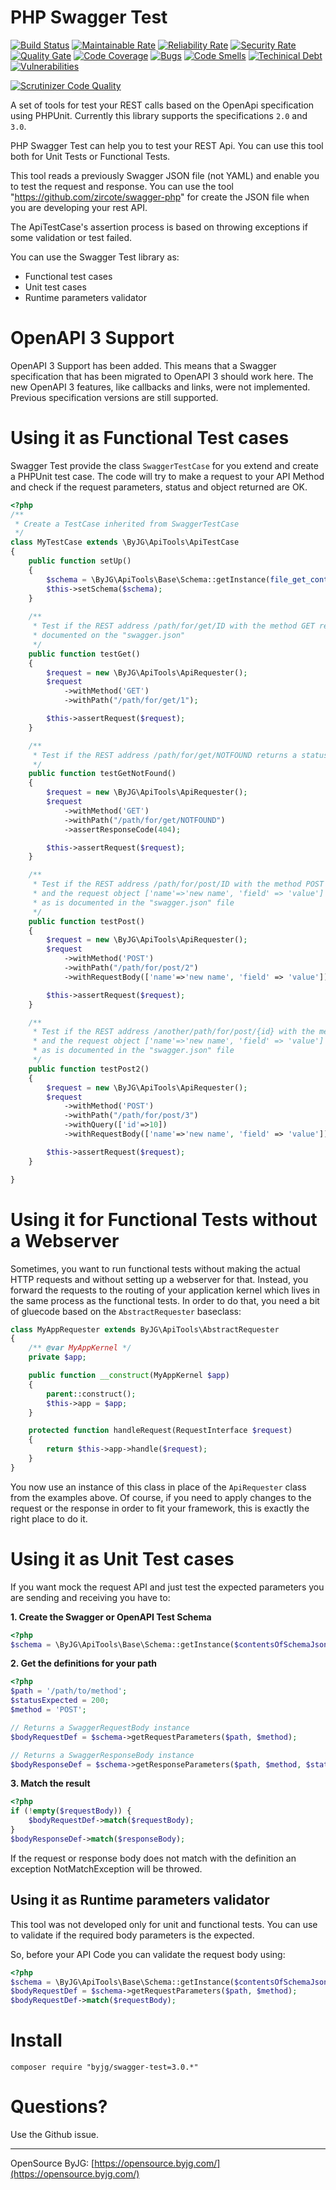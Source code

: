 # PHP Swagger Test
[![Build Status](https://travis-ci.org/byjg/php-swagger-test.svg?branch=master)](https://travis-ci.org/byjg/php-swagger-test)
[![Maintainable Rate](https://sonarcloud.io/api/project_badges/measure?project=php-swagger-test&metric=sqale_rating)](https://sonarcloud.io/dashboard?id=php-swagger-test)
[![Reliability Rate](https://sonarcloud.io/api/project_badges/measure?project=php-swagger-test&metric=reliability_rating)](https://sonarcloud.io/dashboard?id=php-swagger-test)
[![Security Rate](https://sonarcloud.io/api/project_badges/measure?project=php-swagger-test&metric=security_rating)](https://sonarcloud.io/dashboard?id=php-swagger-test)
[![Quality Gate](https://sonarcloud.io/api/project_badges/measure?project=php-swagger-test&metric=alert_status)](https://sonarcloud.io/dashboard?id=php-swagger-test)
[![Code Coverage](https://sonarcloud.io/api/project_badges/measure?project=php-swagger-test&metric=coverage)](https://sonarcloud.io/dashboard?id=php-swagger-test)
[![Bugs](https://sonarcloud.io/api/project_badges/measure?project=php-swagger-test&metric=bugs)](https://sonarcloud.io/dashboard?id=php-swagger-test)
[![Code Smells](https://sonarcloud.io/api/project_badges/measure?project=php-swagger-test&metric=code_smells)](https://sonarcloud.io/dashboard?id=php-swagger-test)
[![Techinical Debt](https://sonarcloud.io/api/project_badges/measure?project=php-swagger-test&metric=sqale_index)](https://sonarcloud.io/dashboard?id=php-swagger-test)
[![Vulnerabilities](https://sonarcloud.io/api/project_badges/measure?project=php-swagger-test&metric=vulnerabilities)](https://sonarcloud.io/dashboard?id=php-swagger-test)

[![Scrutinizer Code Quality](https://scrutinizer-ci.com/g/byjg/php-swagger-test/badges/quality-score.png?b=master)](https://scrutinizer-ci.com/g/byjg/php-swagger-test/?branch=master)


A set of tools for test your REST calls based on the OpenApi specification using PHPUnit. Currently this library supports 
the specifications `2.0` and `3.0`.

PHP Swagger Test can help you to test your REST Api. You can use this tool both for Unit Tests or Functional Tests.

This tool reads a previously Swagger JSON file (not YAML) and enable you to test the request and response. 
You can use the tool "https://github.com/zircote/swagger-php" for create the JSON file when you are developing your
rest API. 

The ApiTestCase's assertion process is based on throwing exceptions if some validation or test failed.

You can use the Swagger Test library as:

- Functional test cases
- Unit test cases
- Runtime parameters validator

# OpenAPI 3 Support

OpenAPI 3 Support has been added. This means that a Swagger specification that has been migrated to OpenAPI 3 should work here. The
new OpenAPI 3 features, like callbacks and links, were not implemented. Previous specification versions are still supported.

# Using it as Functional Test cases

Swagger Test provide the class `SwaggerTestCase` for you extend and create a PHPUnit test case. The code will try to 
make a request to your API Method and check if the request parameters, status and object returned are OK.

```php
<?php
/**
 * Create a TestCase inherited from SwaggerTestCase
 */
class MyTestCase extends \ByJG\ApiTools\ApiTestCase
{
    public function setUp()
    {
        $schema = \ByJG\ApiTools\Base\Schema::getInstance(file_get_contents('/path/to/json/definition'));
        $this->setSchema($schema);
    }
    
    /**
     * Test if the REST address /path/for/get/ID with the method GET returns what is
     * documented on the "swagger.json"
     */
    public function testGet()
    {
        $request = new \ByJG\ApiTools\ApiRequester();
        $request
            ->withMethod('GET')
            ->withPath("/path/for/get/1");

        $this->assertRequest($request);
    }

    /**
     * Test if the REST address /path/for/get/NOTFOUND returns a status code 404.
     */
    public function testGetNotFound()
    {
        $request = new \ByJG\ApiTools\ApiRequester();
        $request
            ->withMethod('GET')
            ->withPath("/path/for/get/NOTFOUND")
            ->assertResponseCode(404);

        $this->assertRequest($request);
    }

    /**
     * Test if the REST address /path/for/post/ID with the method POST  
     * and the request object ['name'=>'new name', 'field' => 'value'] will return an object
     * as is documented in the "swagger.json" file
     */
    public function testPost()
    {
        $request = new \ByJG\ApiTools\ApiRequester();
        $request
            ->withMethod('POST')
            ->withPath("/path/for/post/2")
            ->withRequestBody(['name'=>'new name', 'field' => 'value']);

        $this->assertRequest($request);
    }

    /**
     * Test if the REST address /another/path/for/post/{id} with the method POST  
     * and the request object ['name'=>'new name', 'field' => 'value'] will return an object
     * as is documented in the "swagger.json" file
     */
    public function testPost2()
    {
        $request = new \ByJG\ApiTools\ApiRequester();
        $request
            ->withMethod('POST')
            ->withPath("/path/for/post/3")
            ->withQuery(['id'=>10])
            ->withRequestBody(['name'=>'new name', 'field' => 'value']);

        $this->assertRequest($request);
    }

}
```

# Using it for Functional Tests without a Webserver

Sometimes, you want to run functional tests without making the actual HTTP
requests and without setting up a webserver for that. Instead, you forward the
requests to the routing of your application kernel which lives in the same
process as the functional tests. In order to do that, you need a bit of
gluecode based on the `AbstractRequester` baseclass:
```php
class MyAppRequester extends ByJG\ApiTools\AbstractRequester
{
    /** @var MyAppKernel */
    private $app;

    public function __construct(MyAppKernel $app)
    {
        parent::construct();
        $this->app = $app;
    }

    protected function handleRequest(RequestInterface $request)
    {
        return $this->app->handle($request);
    }
}
```
You now use an instance of this class in place of the `ApiRequester` class from the examples above. Of course, if you need to apply changes to the request or the response in order
to fit your framework, this is exactly the right place to do it.

# Using it as Unit Test cases

If you want mock the request API and just test the expected parameters you are sending and 
receiving you have to:

**1. Create the Swagger or OpenAPI Test Schema**

```php
<?php
$schema = \ByJG\ApiTools\Base\Schema::getInstance($contentsOfSchemaJson);
```

**2. Get the definitions for your path**

```php
<?php
$path = '/path/to/method';
$statusExpected = 200;
$method = 'POST';

// Returns a SwaggerRequestBody instance
$bodyRequestDef = $schema->getRequestParameters($path, $method);

// Returns a SwaggerResponseBody instance
$bodyResponseDef = $schema->getResponseParameters($path, $method, $statusExpected);
```

**3. Match the result**

```php
<?php
if (!empty($requestBody)) {
    $bodyRequestDef->match($requestBody);
}
$bodyResponseDef->match($responseBody);
```

If the request or response body does not match with the definition an exception NotMatchException will
be throwed. 

## Using it as Runtime parameters validator

This tool was not developed only for unit and functional tests. You can use to validate if the required body
parameters is the expected. 

So, before your API Code you can validate the request body using:

```php
<?php
$schema = \ByJG\ApiTools\Base\Schema::getInstance($contentsOfSchemaJson);
$bodyRequestDef = $schema->getRequestParameters($path, $method);
$bodyRequestDef->match($requestBody);
```

# Install

```
composer require "byjg/swagger-test=3.0.*"
```

# Questions?

Use the Github issue.


---


OpenSource ByJG: [https://opensource.byjg.com/](https://opensource.byjg.com/)
